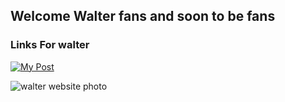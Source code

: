 ## Welcome Walter fans and soon to be fans


### Links For walter


[![My Post](https://user-images.githubusercontent.com/75923384/133861139-09b44549-44ab-4a78-9d3e-d2ea1bdb148d.png)](https://twitter.com/PupperNelson?ref_src=twsrc%5Egoogle%7Ctwcamp%5Eserp%7Ctwgr%5Eauthor)

![walter website photo](https://user-images.githubusercontent.com/75923384/133860215-1c159b67-983e-43d6-ae82-c83f30885004.jpg)

